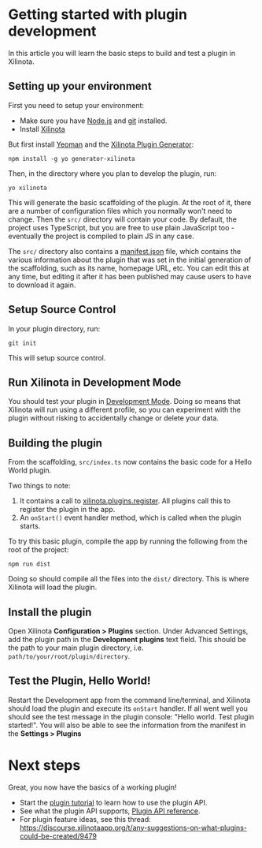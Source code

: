 # Getting started with plugin development

In this article you will learn the basic steps to build and test a plugin in Xilinota.

## Setting up your environment

First you need to setup your environment:

- Make sure you have [Node.js](https://nodejs.org/) and [git](https://git-scm.com) installed.
- Install [Xilinota](https://xilinotaapp.org/)

But first install [Yeoman](https://yeoman.io/) and the [Xilinota Plugin Generator](https://github.com/XilinJia/Xilinota/tree/dev/packages/generator-xilinota):
	
	npm install -g yo generator-xilinota

Then, in the directory where you plan to develop the plugin, run:

	yo xilinota

This will generate the basic scaffolding of the plugin. At the root of it, there are a number of configuration files which you normally won't need to change. Then the `src/` directory will contain your code. By default, the project uses TypeScript, but you are free to use plain JavaScript too - eventually the project is compiled to plain JS in any case.

The `src/` directory also contains a [manifest.json](https://github.com/XilinJia/Xilinota/blob/dev/readme/api/references/plugin_manifest.md) file, which contains the various information about the plugin that was set in the initial generation of the scaffolding, such as its name, homepage URL, etc. You can edit this at any time, but editing it after it has been published may cause users to have to download it again.

## Setup Source Control 

In your plugin directory, run: 

	git init 

This will setup source control.


## Run Xilinota in Development Mode

You should test your plugin in [Development Mode](https://github.com/XilinJia/Xilinota/blob/dev/readme/api/references/development_mode.md). Doing so means that Xilinota will run using a different profile, so you can experiment with the plugin without risking to accidentally change or delete your data.

## Building the plugin

From the scaffolding, `src/index.ts` now contains the basic code for a Hello World plugin. 

Two things to note:
1. It contains a call to [xilinota.plugins.register](https://xilinotaapp.org/api/references/plugin_api/classes/xilinotaplugins.html#register). All plugins call this to register the plugin in the app.
2. An `onStart()` event handler method, which is called when the plugin starts.

To try this basic plugin, compile the app by running the following from the root of the project:

	npm run dist

Doing so should compile all the files into the `dist/` directory. This is where Xilinota will load the plugin.

## Install the plugin
Open Xilinota **Configuration > Plugins** section. Under Advanced Settings, add the plugin path in the **Development plugins** text field. 
This should be the path to your main plugin directory, i.e. `path/to/your/root/plugin/directory`.

## Test the Plugin, Hello World!
Restart the Development app from the command line/terminal, and Xilinota should load the plugin and execute its `onStart` handler. If all went well you should see the test message in the plugin console: "Hello world. Test plugin started!". You will also be able to see the information from the manifest in the **Settings > Plugins**

# Next steps
Great, you now have the basics of a working plugin! 

- Start the [plugin tutorial](https://github.com/XilinJia/Xilinota/blob/dev/readme/api/tutorials/toc_plugin.md) to learn how to use the plugin API.
- See what the plugin API supports, [Plugin API reference](https://xilinotaapp.org/api/references/plugin_api/classes/xilinota.html).
- For plugin feature ideas, see this thread: https://discourse.xilinotaapp.org/t/any-suggestions-on-what-plugins-could-be-created/9479
